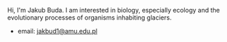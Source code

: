 Hi, I'm Jakub Buda. I am interested in biology, especially ecology and the evolutionary processes of organisms inhabiting glaciers. 
- email: jakbud1@amu.edu.pl

<!---
jakbud1/jakbud1 is a ✨ special ✨ repository because its `README.md` (this file) appears on your GitHub profile.
You can click the Preview link to take a look at your changes.
--->
